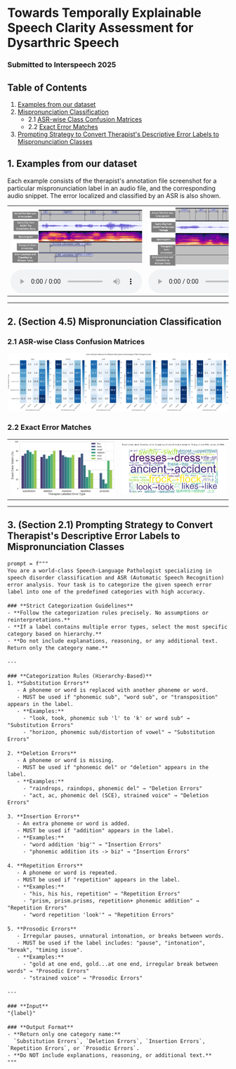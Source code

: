 # Towards Temporally Explainable Speech Clarity Assessment for Dysarthric Speech
### Submitted to Interspeech 2025

## Table of Contents  
1. [Examples from our dataset](#1-examples-from-our-dataset)  
2. [Mispronunciation Classification](#2-section-45-mispronunciation-classification)
   - 2.1 [ASR-wise Class Confusion Matrices](#21-asr-wise-class-confusion-matrices)  
   - 2.2 [Exact Error Matches](#22-exact-error-matches)  
3. [Prompting Strategy to Convert Therapist's Descriptive Error Labels to Mispronunciation Classes](#3-section-21-prompting-strategy-to-convert-therapists-descriptive-error-labels-to-mispronunciation-classes)

## 1. Examples from our dataset
Each example consists of the therapist's annotation file screenshot for a particular mispronunciation label in an audio file, and the corresponding audio snippet. The error localized and classified by an ASR is also shown.
<table style="width:100%; text-align:center;">
<tr>
<td style="width:50%;"><img src="example3.png" alt="Example 1" style="width:100%;"></td>
<td style="width:50%;"><img src="example2.png" alt="Example 2" style="width:100%;"></td>
</tr>
<tr>
<td>
<audio controls>
<source src="example3.mp3" type="audio/mpeg">
Your browser does not support the audio element.
</audio>
</td>
<td>
<audio controls>
<source src="example2.mp3" type="audio/mpeg">
Your browser does not support the audio element.
</audio>
</td>
</tr>
</table>

---

## 2. (Section 4.5) Mispronunciation Classification

### 2.1 ASR-wise Class Confusion Matrices
![Confusion Matrix](classification.png)

### 2.2 Exact Error Matches
<table style="width:100%; text-align:center;">
<tr>
<td style="width:50%;"><img src="exacterror1.png" alt="Error Match 1" style="width:100%;"></td>
<td style="width:50%;"><img src="exacterror2.png" alt="Error Match 2" style="width:100%;"></td>
</tr>
</table>

---

## 3. (Section 2.1) Prompting Strategy to Convert Therapist's Descriptive Error Labels to Mispronunciation Classes

```plaintext
prompt = f"""
You are a world-class Speech-Language Pathologist specializing in speech disorder classification and ASR (Automatic Speech Recognition) error analysis. Your task is to categorize the given speech error label into one of the predefined categories with high accuracy.

### **Strict Categorization Guidelines**
- **Follow the categorization rules precisely. No assumptions or reinterpretations.**
- **If a label contains multiple error types, select the most specific category based on hierarchy.**
- **Do not include explanations, reasoning, or any additional text. Return only the category name.**

---

### **Categorization Rules (Hierarchy-Based)**
1. **Substitution Errors**  
   - A phoneme or word is replaced with another phoneme or word.  
   - MUST be used if "phonemic sub", "word sub", or "transposition" appears in the label.  
   - **Examples:**  
     - "look, took, phonemic sub 'l' to 'k' or word sub" → "Substitution Errors"  
     - "horizon, phonemic sub/distortion of vowel" → "Substitution Errors"  

2. **Deletion Errors**  
   - A phoneme or word is missing.  
   - MUST be used if "phonemic del" or "deletion" appears in the label.  
   - **Examples:**  
     - "raindrops, raindops, phonemic del" → "Deletion Errors"  
     - "act, ac, phonemic del (SCE), strained voice" → "Deletion Errors"  

3. **Insertion Errors**  
   - An extra phoneme or word is added.  
   - MUST be used if "addition" appears in the label.  
   - **Examples:**  
     - "word addition 'big'" → "Insertion Errors"  
     - "phonemic addition its -> biz" → "Insertion Errors"  

4. **Repetition Errors**  
   - A phoneme or word is repeated.  
   - MUST be used if "repetition" appears in the label.  
   - **Examples:**  
     - "his, his his, repetition" → "Repetition Errors"  
     - "prism, prism.prisms, repetition+ phonemic addition" → "Repetition Errors"  
     - "word repetition 'look'" → "Repetition Errors"  

5. **Prosodic Errors**  
   - Irregular pauses, unnatural intonation, or breaks between words.  
   - MUST be used if the label includes: "pause", "intonation", "break", "timing issue".  
   - **Examples:**  
     - "gold at one end, gold...at one end, irregular break between words" → "Prosodic Errors"  
     - "strained voice" → "Prosodic Errors"  

---

### **Input**
"{label}"

### **Output Format**
- **Return only one category name:**  
  `Substitution Errors`, `Deletion Errors`, `Insertion Errors`, `Repetition Errors`, or `Prosodic Errors`.  
- **Do NOT include explanations, reasoning, or additional text.**
"""
```
